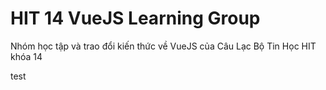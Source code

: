# HIT 14 VueJS Learning Group

Nhóm học tập và trao đổi kiến thức về VueJS của Câu Lạc Bộ Tin Học HIT khóa 14

test